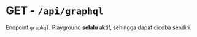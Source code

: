 # GET - `/api/graphql`

Endpoint `graphql`. Playground **selalu** aktif, sehingga dapat dicoba sendiri.
